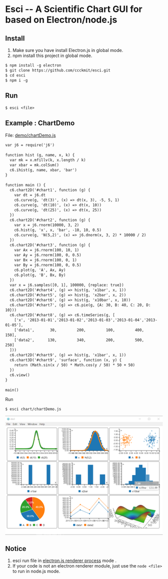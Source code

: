 # Esci -- A Scientific Chart GUI for based on Electron/node.js

## Install

1. Make sure you have install Electron.js in global mode.
2. npm install this project in global mode.

```
$ npm install -g electron
$ git clone https://github.com/ccckmit/esci.git
$ cd esci
$ npm i -g
```

## Run

```
$ esci <file>
```


## Example : ChartDemo

File: [demo/chartDemo.js](demo/chartDemo.js)

```
var j6 = require('j6')

function hist (g, name, x, k) {
  var mk = x.mfillv(k, x.length / k)
  var xbar = mk.colSum()
  c6.ihist(g, name, xbar, 'bar')
}

function main () {
  c6.chart2D('#chart1', function (g) {
    var dt = j6.dt
    c6.curve(g, 'dt(3)', (x) => dt(x, 3), -5, 5, 1)
    c6.curve(g, 'dt(10)', (x) => dt(x, 10))
    c6.curve(g, 'dt(25)', (x) => dt(x, 25))
  })
  c6.chart2D('#chart2', function (g) {
    var x = j6.rnorm(10000, 3, 2)
    c6.hist(g, 'x', x, 'bar', -10, 10, 0.5)
    c6.curve(g, 'N(5,2)', (x) => j6.dnorm(x, 3, 2) * 10000 / 2)
  })
  c6.chart2D('#chart3', function (g) {
    var Ax = j6.rnorm(100, 10, 1)
    var Ay = j6.rnorm(100, 0, 0.5)
    var Bx = j6.rnorm(100, 0, 1)
    var By = j6.rnorm(100, 0, 0.5)
    c6.plot(g, 'A', Ax, Ay)
    c6.plot(g, 'B', Bx, By)
  })
  var x = j6.samples([0, 1], 100000, {replace: true})
  c6.chart2D('#chart4', (g) => hist(g, 'x1bar', x, 1))
  c6.chart2D('#chart5', (g) => hist(g, 'x2bar', x, 2))
  c6.chart2D('#chart6', (g) => hist(g, 'x10bar', x, 10))
  c6.chart2D('#chart7', (g) => c6.pie(g, {A: 30, B: 40, C: 20, D: 10}))
  c6.chart2D('#chart8', (g) => c6.timeSeries(g, [
    ['x', '2013-01-01','2013-01-02','2013-01-03','2013-01-04','2013-01-05'],
    ['data1',       30,         200,         100,         400,         150],
    ['data2',      130,         340,         200,         500,         250]
  ]))
  c6.chart2D('#chart9', (g) => hist(g, 'x1bar', x, 1))
  c6.chart3D('#chart9', 'surface', function (x, y) {
    return (Math.sin(x / 50) * Math.cos(y / 50) * 50 + 50)
  })
  c6.view()
}

main()

```

Run

```
$ esci chart/chartDemo.js
```

![](demo/esciChartDemo.png)

## Notice

1. esci run file in [electron.js renderer process](https://github.com/electron/electron/blob/master/docs/tutorial/quick-start.md#renderer-process) mode .
2. If your code is not an electron renderer module, just use the `node <file>` to run in node.js mode.
